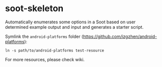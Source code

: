 # soot-skeleton
Automatically enumerates some options in a Soot based on user determined example output and input and generates a starter script.

Symlink the `android-platforms` folder (https://github.com/izgzhen/android-platforms):

```
ln -s path/to/android-platforms test-resource
```

For more resources, please check wiki.

